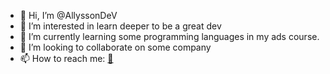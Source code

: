- 👋 Hi, I’m @AllyssonDeV
- 👀 I’m interested in learn deeper to be a great dev
- 🌱 I’m currently learning some programming languages in my ads course.
- 💭 I’m looking to collaborate on some company
- 📫 How to reach me: [🔗](https://www.linkedin.com/in/allysson-lucas-438978276/)

<!---
AllyssonDeV/AllyssonDeV is a ✨ special ✨ repository because its `README.md` (this file) appears on your GitHub profile.
You can click the Preview link to take a look at your changes.
--->

